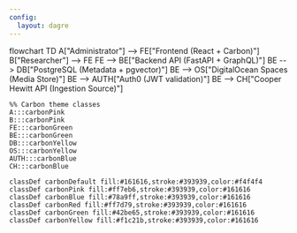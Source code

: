 ```yaml
---
config:
  layout: dagre
---
```

flowchart TD
    A["Administrator"] --> FE["Frontend (React + Carbon)"]
    B["Researcher"] --> FE
    FE --> BE["Backend API (FastAPI + GraphQL)"]
    BE --> DB["PostgreSQL (Metadata + pgvector)"]
    BE --> OS["DigitalOcean Spaces (Media Store)"]
    BE --> AUTH["Auth0 (JWT validation)"]
    BE --> CH["Cooper Hewitt API (Ingestion Source)"]

    %% Carbon theme classes
    A:::carbonPink
    B:::carbonPink
    FE:::carbonGreen
    BE:::carbonGreen
    DB:::carbonYellow
    OS:::carbonYellow
    AUTH:::carbonBlue
    CH:::carbonBlue

    classDef carbonDefault fill:#161616,stroke:#393939,color:#f4f4f4
    classDef carbonPink fill:#ff7eb6,stroke:#393939,color:#161616
    classDef carbonBlue fill:#78a9ff,stroke:#393939,color:#161616
    classDef carbonRed fill:#ff7d79,stroke:#393939,color:#161616
    classDef carbonGreen fill:#42be65,stroke:#393939,color:#161616
    classDef carbonYellow fill:#f1c21b,stroke:#393939,color:#161616
